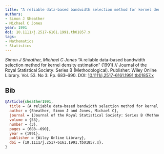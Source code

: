 ```yaml
---
title: "A reliable data-based bandwidth selection method for kernel density estimation"
authors:
- Simon J Sheather
- Michael C Jones
year: 1991
doi: 10.1111/j.2517-6161.1991.tb01857.x
tags:
- Mathematics
- Statistics
---
```


<i>Simon J Sheather, Michael C Jones</i> <span title="">“A reliable data-based bandwidth selection method for kernel density estimation”</span> (1991) // Journal of the Royal Statistical Society: Series B (Methodological). Publisher: Wiley Online Library. Vol.&nbsp;53. No&nbsp;3. Pp.&nbsp;683–690. DOI:&nbsp;<a href='https://doi.org/10.1111/j.2517-6161.1991.tb01857.x'>10.1111/j.2517-6161.1991.tb01857.x</a>

## Bib

```bib
@Article{sheather1991,
  title = {A reliable data-based bandwidth selection method for kernel density estimation},
  author = {Sheather, Simon J and Jones, Michael C},
  journal = {Journal of the Royal Statistical Society: Series B (Methodological)},
  volume = {53},
  number = {3},
  pages = {683--690},
  year = {1991},
  publisher = {Wiley Online Library},
  doi = {10.1111/j.2517-6161.1991.tb01857.x},
}
```
